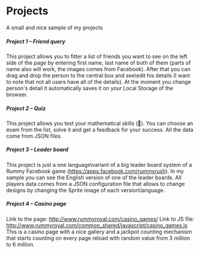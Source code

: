 Projects
========

A small and nice sample of my projects

##### Project 1 – Friend query #####
This project allows you to fitter a list of friends you want to see on the left side of the page by entering first name, last name of both of them (parts of name also will work, the images comes from Facebook). 
After that you can drag and drop the person to the central box and see\edit his details (I want to note that not all users have all of the details).  At the moment you change person's detail it automatically saves it on your Local Storage of the browser. 

##### Project 2 – Quiz #####
This project allows you test your mathematical skills (). You can choose an exam from the list, solve it and get a feedback for your success. All the data come from JSON files.

##### Project 3 – Leader board #####
This project is just a one language\variant of a big leader board system of a Rummy Facebook game (https://apps.facebook.com/rummyrush). In my sample you can see the English version of one of the leader boards. All players data comes from a JSON configuration file that allows to change designs by changing the Sprite image of each version\language.

##### Project 4 – Casino page #####
Link to the page: http://www.rummyroyal.com/casino_games/
Link to JS file: http://www.rummyroyal.com/common_shared/javascript/casino_games.js 
This is a casino page with a nice gallery and a jackpot counting mechanism that starts counting on every page reload with random value from 3 million to 6 million.

